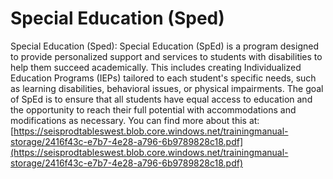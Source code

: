 # Special Education (Sped)
Special Education (Sped): Special Education (SpEd) is a program designed to provide personalized support and services to students with disabilities to help them succeed academically. This includes creating Individualized Education Programs (IEPs) tailored to each student's specific needs, such as learning disabilities, behavioral issues, or physical impairments. The goal of SpEd is to ensure that all students have equal access to education and the opportunity to reach their full potential with accommodations and modifications as necessary.
You can find more about this at: [https://seisprodtableswest.blob.core.windows.net/trainingmanual-storage/2416f43c-e7b7-4e28-a796-6b9789828c18.pdf](https://seisprodtableswest.blob.core.windows.net/trainingmanual-storage/2416f43c-e7b7-4e28-a796-6b9789828c18.pdf)